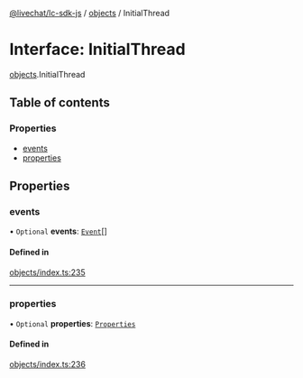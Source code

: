 [@livechat/lc-sdk-js](../README.md) / [objects](../modules/objects.md) / InitialThread

# Interface: InitialThread

[objects](../modules/objects.md).InitialThread

## Table of contents

### Properties

- [events](objects.InitialThread.md#events)
- [properties](objects.InitialThread.md#properties)

## Properties

### events

• `Optional` **events**: [`Event`](../modules/objects.md#event)[]

#### Defined in

[objects/index.ts:235](https://github.com/livechat/lc-sdk-js/blob/7431f2f/src/objects/index.ts#L235)

___

### properties

• `Optional` **properties**: [`Properties`](objects.Properties.md)

#### Defined in

[objects/index.ts:236](https://github.com/livechat/lc-sdk-js/blob/7431f2f/src/objects/index.ts#L236)
